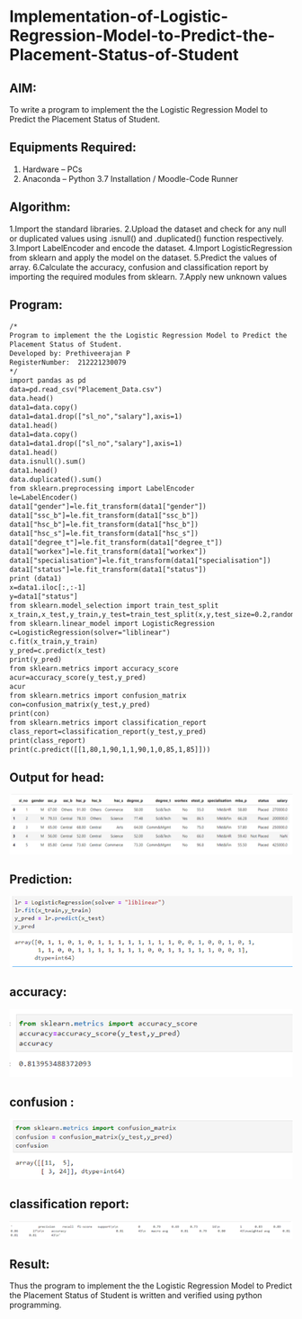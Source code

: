 # Implementation-of-Logistic-Regression-Model-to-Predict-the-Placement-Status-of-Student

## AIM:
To write a program to implement the the Logistic Regression Model to Predict the Placement Status of Student.

## Equipments Required:
1. Hardware – PCs
2. Anaconda – Python 3.7 Installation / Moodle-Code Runner

## Algorithm:

1.Import the standard libraries.
2.Upload the dataset and check for any null or duplicated values using .isnull() and .duplicated() function respectively.
3.Import LabelEncoder and encode the dataset.
4.Import LogisticRegression from sklearn and apply the model on the dataset.
5.Predict the values of array.
6.Calculate the accuracy, confusion and classification report by importing the required modules from sklearn.
7.Apply new unknown values 

## Program:
```
/*
Program to implement the the Logistic Regression Model to Predict the Placement Status of Student.
Developed by: Prethiveerajan P
RegisterNumber:  212221230079
*/
import pandas as pd
data=pd.read_csv("Placement_Data.csv")
data.head()
data1=data.copy()
data1=data1.drop(["sl_no","salary"],axis=1)
data1.head()
data1=data.copy()
data1=data1.drop(["sl_no","salary"],axis=1)
data1.head()
data.isnull().sum()
data1.head()
data.duplicated().sum()
from sklearn.preprocessing import LabelEncoder
le=LabelEncoder()
data1["gender"]=le.fit_transform(data1["gender"])
data1["ssc_b"]=le.fit_transform(data1["ssc_b"])
data1["hsc_b"]=le.fit_transform(data1["hsc_b"])
data1["hsc_s"]=le.fit_transform(data1["hsc_s"])
data1["degree_t"]=le.fit_transform(data1["degree_t"])
data1["workex"]=le.fit_transform(data1["workex"])
data1["specialisation"]=le.fit_transform(data1["specialisation"])
data1["status"]=le.fit_transform(data1["status"])
print (data1)
x=data1.iloc[:,:-1]
y=data1["status"]
from sklearn.model_selection import train_test_split
x_train,x_test,y_train,y_test=train_test_split(x,y,test_size=0.2,random_state=0)
from sklearn.linear_model import LogisticRegression
c=LogisticRegression(solver="liblinear")
c.fit(x_train,y_train)
y_pred=c.predict(x_test)
print(y_pred)
from sklearn.metrics import accuracy_score
acur=accuracy_score(y_test,y_pred)
acur
from sklearn.metrics import confusion_matrix
con=confusion_matrix(y_test,y_pred)
print(con)
from sklearn.metrics import classification_report
class_report=classification_report(y_test,y_pred)
print(class_report)
print(c.predict([[1,80,1,90,1,1,90,1,0,85,1,85]]))
```

## Output for head:
![output](head.png)
## Prediction:
![output](predicted.png)
## accuracy:
![output](accuracy.png)
## confusion :
![output](confusion.png)
## classification report:
![output](class.png)



## Result:
Thus the program to implement the the Logistic Regression Model to Predict the Placement Status of Student is written and verified using python programming.
